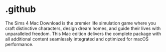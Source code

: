 # .github
The Sims 4 Mac Download is the premier life simulation game where you craft distinctive characters, design dream homes, and guide their lives with unparalleled freedom. This Mac edition delivers the complete package with all additional content seamlessly integrated and optimized for macOS performance.
